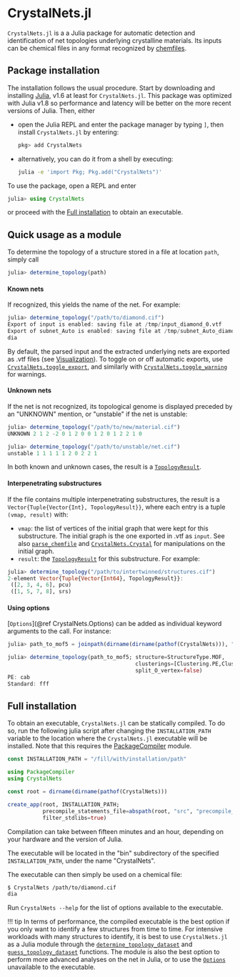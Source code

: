 # CrystalNets.jl

`CrystalNets.jl` is a a Julia package for automatic detection and identification of
net topologies underlying crystalline materials.
Its inputs can be chemical files in any format recognized by [chemfiles](https://chemfiles.org/).

## Package installation

The installation follows the usual procedure. Start by downloading and installing [Julia](https://julialang.org/), v1.6 at least for `CrystalNets.jl`. This package was optimized with Julia v1.8 so performance and latency will be better on the more recent versions of Julia. Then, either

- open the Julia REPL and enter the package manager by typing `]`, then install `CrystalNets.jl` by entering:
  ```julia
  pkg> add CrystalNets
  ```
- alternatively, you can do it from a shell by executing:
  ```bash
  julia -e 'import Pkg; Pkg.add("CrystalNets")'
  ```

To use the package, open a REPL and enter

```julia
julia> using CrystalNets
```
or proceed with the [Full installation](@ref) to obtain an executable.


## Quick usage as a module

To determine the topology of a structure stored in a file at location `path`, simply call

```julia
julia> determine_topology(path)
```

#### Known nets

If recognized, this yields the name of the net. For example:

```julia
julia> determine_topology("/path/to/diamond.cif")
Export of input is enabled: saving file at /tmp/input_diamond_0.vtf
Export of subnet_Auto is enabled: saving file at /tmp/subnet_Auto_diamond_0.vtf
dia
```

By default, the parsed input and the extracted underlying nets are exported as .vtf files
(see [Visualization](@ref)). To toggle on or off automatic exports, use
[`CrystalNets.toggle_export`](@ref), and similarly with [`CrystalNets.toggle_warning`](@ref)
for warnings.

#### Unknown nets

If the net is not recognized, its topological genome is displayed preceded by an "UNKNOWN"
mention, or "unstable" if the net is unstable:

```julia
julia> determine_topology("/path/to/new/material.cif")
UNKNOWN 2 1 2 -2 0 1 2 0 0 1 2 0 1 2 2 1 0

julia> determine_topology("/path/to/unstable/net.cif")
unstable 1 1 1 1 1 2 0 2 2 1
```

In both known and unknown cases, the result is a [`TopologyResult`](@ref).

#### Interpenetrating substructures

If the file contains multiple interpenetrating substructures, the result is a
`Vector{Tuple{Vector{Int}, TopologyResult}}`, where each entry is a tuple
`(vmap, result)` with:

- `vmap`: the list of vertices of the initial graph that were kept for this substructure.
  The initial graph is the one exported in .vtf as `input`. See also
  [`parse_chemfile`](@ref) and [`CrystalNets.Crystal`](@ref) for manipulations on the initial graph.
- `result`: the [`TopologyResult`](@ref) for this substructure.
For example:

```julia
julia> determine_topology("/path/to/intertwinned/structures.cif")
2-element Vector{Tuple{Vector{Int64}, TopologyResult}}:
 ([2, 3, 4, 6], pcu)
 ([1, 5, 7, 8], srs)
```

#### Using options

[`Options`](@ref CrystalNets.Options) can be added as individual keyword arguments to the call. For instance:

```julia
julia> path_to_mof5 = joinpath(dirname(dirname(pathof(CrystalNets))), "test", "cif", "MOF-5.cif");

julia> determine_topology(path_to_mof5; structure=StructureType.MOF,
                                        clusterings=[Clustering.PE,Clustering.Standard],
                                        split_O_vertex=false)
PE: cab
Standard: fff
```

## Full installation

To obtain an executable, `CrystalNets.jl` can be statically compiled.
To do so, run the following julia script after changing the `INSTALLATION_PATH` variable to the location where the `CrystalNets.jl` executable will be installed.
Note that this requires the [PackageCompiler](https://github.com/JuliaLang/PackageCompiler.jl/) module.

```julia
const INSTALLATION_PATH = "/fill/with/installation/path"

using PackageCompiler
using CrystalNets

const root = dirname(dirname(pathof(CrystalNets)))

create_app(root, INSTALLATION_PATH;
           precompile_statements_file=abspath(root, "src", "precompile_statements.jl"),
           filter_stdlibs=true)
```

Compilation can take between fifteen minutes and an hour, depending on your hardware and the version of Julia.

The executable will be located in the "bin" subdirectory of the specified `INSTALLATION_PATH`, under the name "CrystalNets".

The executable can then simply be used on a chemical file:

```bash
$ CrystalNets /path/to/diamond.cif
dia
```

Run `CrystalNets --help` for the list of options available to the executable.

!!! tip
    In terms of performance, the compiled executable is the best option if you only want to identify a few structures from time to time. For intensive workloads with many structures to identify, it is best to use `CrystalNets.jl` as a Julia module through the
    [`determine_topology_dataset`](@ref) and [`guess_topology_dataset`](@ref) functions. The module is also the best option to perform more advanced analyses on the net in Julia, or to use the [`Options`](@ref) unavailable to the executable.
